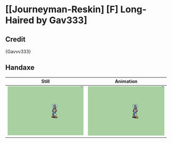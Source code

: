 # [\[Journeyman-Reskin\] \[F\] Long-Haired by Gav333]

## Credit

{Gavvv333}
	
## Handaxe

| Still | Animation |
| :---: | :-------: |
| ![Handaxe still](./Handaxe_000.png) | ![Handaxe animation](./Handaxe.gif) |
